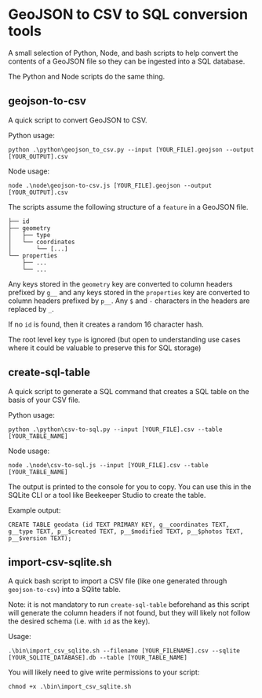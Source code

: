 # GeoJSON to CSV to SQL conversion tools

A small selection of Python, Node, and bash scripts to help convert the contents of a GeoJSON file so they can be ingested into a SQL database.

The Python and Node scripts do the same thing.

## geojson-to-csv

A quick script to convert GeoJSON to CSV.

Python usage:

```
python .\python\geojson_to_csv.py --input [YOUR_FILE].geojson --output [YOUR_OUTPUT].csv
```

Node usage:

```
node .\node\geojson-to-csv.js [YOUR_FILE].geojson --output [YOUR_OUTPUT].csv
```

The scripts assume the following structure of a `feature` in a GeoJSON file.

```
├── id
├── geometry
│   ├── type
│   └── coordinates
│       └── [...]
└── properties
    ├── ...
    └── ...
```

Any keys stored in the `geometry` key are converted to column headers prefixed by `g__` and any keys stored in the `properties` key are converted to column headers prefixed by `p__`. Any `$` and `-` characters in the headers are replaced by `_`.

If no `id` is found, then it creates a random 16 character hash.

The root level key `type` is ignored (but open to understanding use cases where it could be valuable to preserve this for SQL storage)

## create-sql-table

A quick script to generate a SQL command that creates a SQL table on the basis of your CSV file.

Python usage:

```
python .\python\csv-to-sql.py --input [YOUR_FILE].csv --table [YOUR_TABLE_NAME]
```

Node usage:

```
node .\node\csv-to-sql.js --input [YOUR_FILE].csv --table [YOUR_TABLE_NAME]
```

The output is printed to the console for you to copy. You can use this in the SQLite CLI or a tool like Beekeeper Studio to create the table.

Example output:

```
CREATE TABLE geodata (id TEXT PRIMARY KEY, g__coordinates TEXT, g__type TEXT, p__$created TEXT, p__$modified TEXT, p__$photos TEXT, p__$version TEXT);
```

## import-csv-sqlite.sh

A quick bash script to import a CSV file (like one generated through `geojson-to-csv`) into a SQlite table. 

Note: it is not mandatory to run `create-sql-table` beforehand as this script will generate the column headers if not found, but they will likely not follow the desired schema (i.e. with `id` as the key).

Usage:

```
.\bin\import_csv_sqlite.sh --filename [YOUR_FILENAME].csv --sqlite [YOUR_SQLITE_DATABASE].db --table [YOUR_TABLE_NAME]
```

You will likely need to give write permissions to your script:

```
chmod +x .\bin\import_csv_sqlite.sh
```